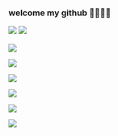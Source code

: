 ### welcome my github 👋👀✨🌹

<img src="https://capsule-render.vercel.app/api?type=waving&color=auto&height=200&section=header&text=SY's_github&fontSize=90" />
	<img src="https://github-readme-stats.vercel.app/api/top-langs/?username=kimsegong&layout=compact"><br><br>
	<img src="https://github-readme-stats.vercel.app/api?username=kimsegong&show_icons=true">
<p>
  <img src="https://img.shields.io/badge/Swift-F05138?style=flat-square&logo=Swift&logoColor=white"/>
</p>
<p>
  <img src="https://img.shields.io/badge/aerlingus-006272?style=flat-square&logo=aerlingus&logoColor=white"/>
</p>
<p>
  <img src="https://img.shields.io/badge/git-F05032?style=flat-square&logo=git&logoColor=white"/>
</p>
<p>
  <img src="https://img.shields.io/badge/spring-6DB33F?style=flat-square&logo=spring&logoColor=white"/>
</p>
<p>
  <img src="https://img.shields.io/badge/github-181717?style=flat-square&logo=github&logoColor=white"/>
</p>
	

<!--
**kimsegong/kimsegong** is a ✨ _special_ ✨ repository because its `README.md` (this file) appears on your GitHub profile.

Here are some ideas to get you started:

- 🔭 I’m currently working on ...
- 🌱 I’m currently learning ...
- 👯 I’m looking to collaborate on ...
- 🤔 I’m looking for help with ...
- 💬 Ask me about ...
- 📫 How to reach me: ...
- 😄 Pronouns: ...
- ⚡ Fun fact: ...
-->
